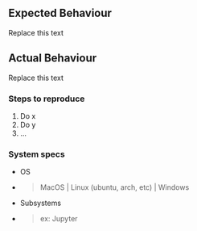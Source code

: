 ## Expected Behaviour
Replace this text

## Actual Behaviour
Replace this text

### Steps to reproduce
1. Do x
2. Do y
3. ...

### System specs
- OS
- > MacOS | Linux (ubuntu, arch, etc) | Windows
- Subsystems
- > ex: Jupyter